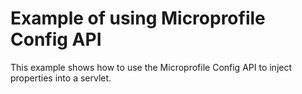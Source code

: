 # Example of using Microprofile Config API

This example shows how to use the Microprofile Config API to inject properties into a servlet.

